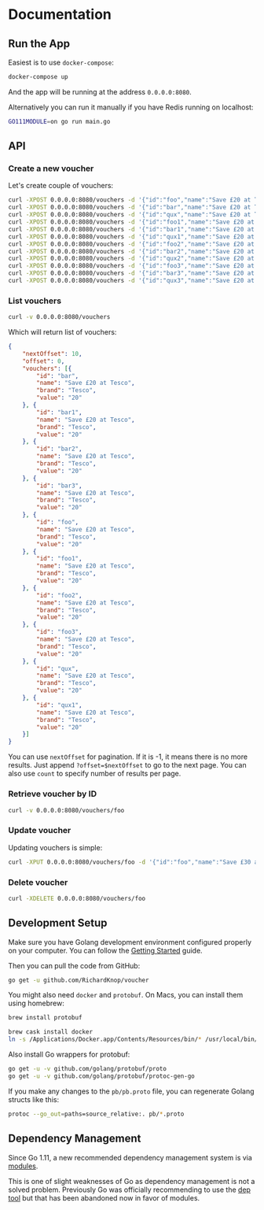 # Documentation

## Run the App

Easiest is to use `docker-compose`:

```sh
docker-compose up
```

And the app will be running at the address `0.0.0.0:8080`.

Alternatively you can run it manually if you have Redis running on localhost:

```sh
GO111MODULE=on go run main.go
```

## API

### Create a new voucher

Let's create couple of vouchers:

```sh
curl -XPOST 0.0.0.0:8080/vouchers -d '{"id":"foo","name":"Save £20 at Tesco","brand": "Tesco","value": "20"}'
curl -XPOST 0.0.0.0:8080/vouchers -d '{"id":"bar","name":"Save £20 at Tesco","brand": "Tesco","value": "20"}'
curl -XPOST 0.0.0.0:8080/vouchers -d '{"id":"qux","name":"Save £20 at Tesco","brand": "Tesco","value": "20"}'
curl -XPOST 0.0.0.0:8080/vouchers -d '{"id":"foo1","name":"Save £20 at Tesco","brand": "Tesco","value": "20"}'
curl -XPOST 0.0.0.0:8080/vouchers -d '{"id":"bar1","name":"Save £20 at Tesco","brand": "Tesco","value": "20"}'
curl -XPOST 0.0.0.0:8080/vouchers -d '{"id":"qux1","name":"Save £20 at Tesco","brand": "Tesco","value": "20"}'
curl -XPOST 0.0.0.0:8080/vouchers -d '{"id":"foo2","name":"Save £20 at Tesco","brand": "Tesco","value": "20"}'
curl -XPOST 0.0.0.0:8080/vouchers -d '{"id":"bar2","name":"Save £20 at Tesco","brand": "Tesco","value": "20"}'
curl -XPOST 0.0.0.0:8080/vouchers -d '{"id":"qux2","name":"Save £20 at Tesco","brand": "Tesco","value": "20"}'
curl -XPOST 0.0.0.0:8080/vouchers -d '{"id":"foo3","name":"Save £20 at Tesco","brand": "Tesco","value": "20"}'
curl -XPOST 0.0.0.0:8080/vouchers -d '{"id":"bar3","name":"Save £20 at Tesco","brand": "Tesco","value": "20"}'
curl -XPOST 0.0.0.0:8080/vouchers -d '{"id":"qux3","name":"Save £20 at Tesco","brand": "Tesco","value": "20"}'
```

### List vouchers

```sh
curl -v 0.0.0.0:8080/vouchers
```

Which will return list of vouchers:

```json
{
	"nextOffset": 10,
	"offset": 0,
	"vouchers": [{
		"id": "bar",
		"name": "Save £20 at Tesco",
		"brand": "Tesco",
		"value": "20"
	}, {
		"id": "bar1",
		"name": "Save £20 at Tesco",
		"brand": "Tesco",
		"value": "20"
	}, {
		"id": "bar2",
		"name": "Save £20 at Tesco",
		"brand": "Tesco",
		"value": "20"
	}, {
		"id": "bar3",
		"name": "Save £20 at Tesco",
		"brand": "Tesco",
		"value": "20"
	}, {
		"id": "foo",
		"name": "Save £20 at Tesco",
		"brand": "Tesco",
		"value": "20"
	}, {
		"id": "foo1",
		"name": "Save £20 at Tesco",
		"brand": "Tesco",
		"value": "20"
	}, {
		"id": "foo2",
		"name": "Save £20 at Tesco",
		"brand": "Tesco",
		"value": "20"
	}, {
		"id": "foo3",
		"name": "Save £20 at Tesco",
		"brand": "Tesco",
		"value": "20"
	}, {
		"id": "qux",
		"name": "Save £20 at Tesco",
		"brand": "Tesco",
		"value": "20"
	}, {
		"id": "qux1",
		"name": "Save £20 at Tesco",
		"brand": "Tesco",
		"value": "20"
	}]
}
```

You can use `nextOffset` for pagination. If it is -1, it means there is no more results. Just append `?offset=$nextOffset` to go to the next page. You can also use `count` to specify number of results per page.

### Retrieve voucher by ID

```sh
curl -v 0.0.0.0:8080/vouchers/foo
```

### Update voucher

Updating vouchers is simple:

```sh
curl -XPUT 0.0.0.0:8080/vouchers/foo -d '{"id":"foo","name":"Save £30 at Tesco","brand": "Tesco","value": "30"}'
```

### Delete voucher 

```sh
curl -XDELETE 0.0.0.0:8080/vouchers/foo
```

## Development Setup

Make sure you have Golang development environment configured properly on your computer. You can follow the [Getting Started](https://golang.org/doc/install) guide.

Then you can pull the code from GitHub:

```sh
go get -u github.com/RichardKnop/voucher
```

You might also need `docker` and `protobuf`. On Macs, you can install them using homebrew:

```sh
brew install protobuf

brew cask install docker
ln -s /Applications/Docker.app/Contents/Resources/bin/* /usr/local/bin/
```

Also install Go wrappers for protobuf:

```sh
go get -u -v github.com/golang/protobuf/proto
go get -u -v github.com/golang/protobuf/protoc-gen-go
```

If you make any changes to the `pb/pb.proto` file, you can regenerate Golang structs like this:

```sh
protoc --go_out=paths=source_relative:. pb/*.proto
```

## Dependency Management

Since Go 1.11, a new recommended dependency management system is via [modules](https://github.com/golang/go/wiki/Modules).

This is one of slight weaknesses of Go as dependency management is not a solved problem. Previously Go was officially recommending to use the [dep tool](https://github.com/golang/dep) but that has been abandoned now in favor of modules.
